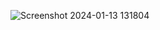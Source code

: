
![Screenshot 2024-01-13 131804](https://github.com/ayushi21136/CODSOFT/assets/113428091/b2cb838b-3db1-48bd-803f-660b3d7e89c1)
